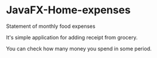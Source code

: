 # JavaFX-Home-expenses
Statement of monthly food expenses

It's simple application for adding receipt from grocery.

You can check how many money you spend in some period.
